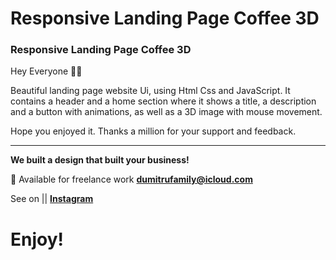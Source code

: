 # Responsive Landing Page Coffee 3D
### Responsive Landing Page Coffee 3D

Hey Everyone 👋🏻

Beautiful landing page website Ui, using Html Css and JavaScript. It contains a header and a home section where it shows a title, a description and a button with animations, as well as a 3D image with mouse movement.

Hope you enjoyed it. Thanks a million for your support and feedback.

--------------------------------------------------------------

<strong>We built a design that built your business!</strong>

📩 Available for freelance work <a href="mailto:dumitrufamily@icloud.com"><strong>dumitrufamily@icloud.com</strong></a>

See on || <a href="https://www.instagram.com/thetechohlogy/" target="_blank" rel="noopener noreferrer nofollow"><strong>Instagram</strong></a>

# Enjoy!
